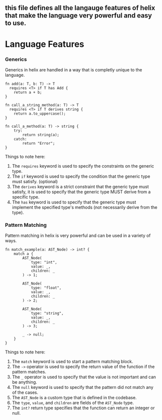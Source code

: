 ## this file defines all the langauge features of helix that make the language very powerful and easy to use.


# Language Features

### Generics
Generics in helix are handled in a way that is completly unique to the language.

```helix
fn add(a: T, b: T) -> T
  requires <T> if T has Add {
    return a + b;
}

fn call_a_string_method(a: T) -> T
  requires <T> if T derives string {
    return a.to_uppercase();
}

fn call_a_method(a: T) -> string {
    try:
        return string(a);
    catch:
        return "Error";
}
```

Things to note here:
1. The `requires` keyword is used to specify the constraints on the generic type.
2. The `if` keyword is used to specify the condition that the generic type must satisfy. (optional)
3. The `derives` keyword is a strict constraint that the generic type must satisfy, it is used to specify that the generic type MUST derive from a specific type.
4. The `has` keyword is used to specify that the generic type must implement the specified type's methods (not necessarily derive from the type).


### Pattern Matching
Pattern matching in helix is very powerful and can be used in a variety of ways.

```helix
fn match_example(a: AST_Node) -> int? {
    match a {
        AST_Node(
            type: "int",
            value: _,
            children: _
        ) -> 1;

        AST_Node(
            type: "float",
            value: _,
            children: _
        ) -> 2;

        AST_Node(
            type: "string",
            value: _,
            children: _
        ) -> 3;

        _ -> null;
    }
}
```

Things to note here:
1. The `match` keyword is used to start a pattern matching block.
2. The `->` operator is used to specify the return value of the function if the pattern matches.
3. The `_` operator is used to specify that the value is not important and can be anything.
4. The `null` keyword is used to specify that the pattern did not match any of the cases.
5. The `AST_Node` is a custom type that is defined in the codebase.
6. The `type`, `value`, and `children` are fields of the `AST_Node` type.
7. The `int?` return type specifies that the function can return an integer or null.

